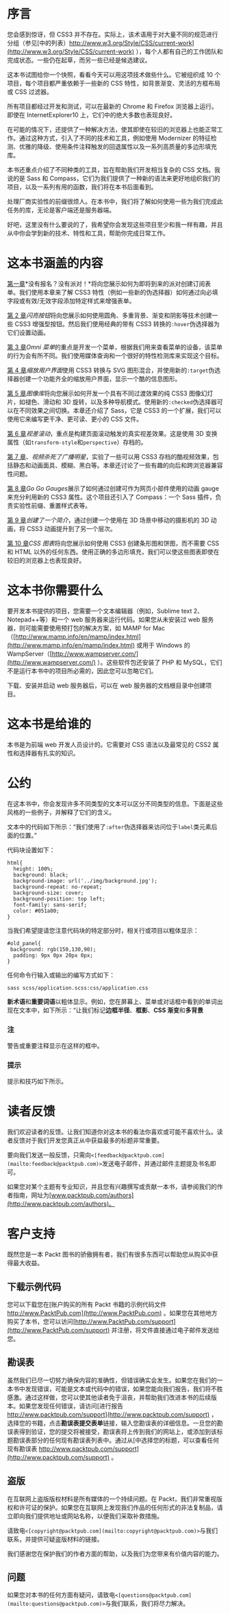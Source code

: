 # 序言

您会感到惊讶，但 CSS3 并不存在。实际上，该术语用于对大量不同的规范进行分组（参见[中的列表）http://www.w3.org/Style/CSS/current-work](http://www.w3.org/Style/CSS/current-work) ），每个人都有自己的工作团队和完成状态。一些仍在起草，而另一些已经是候选建议。

这本书试图给你一个快照，看看今天可以用这项技术做些什么。它被组织成 10 个项目，每个项目都严重依赖于一些新的 CSS 特性，如背景渐变、灵活的方框布局或 CSS 过滤器。

所有项目都经过开发和测试，可以在最新的 Chrome 和 Firefox 浏览器上运行。即使在 InternetExplorer10 上，它们中的绝大多数也表现良好。

在可能的情况下，还提供了一种解决方法，使其即使在较旧的浏览器上也能正常工作。通过这种方式，引入了不同的技术和工具，例如使用 Modernizer 的特征检测、优雅的降级、使用条件注释触发的回退属性以及一系列高质量的多边形填充库。

本书还重点介绍了不同种类的工具，旨在帮助我们开发相当复杂的 CSS 文档。我说的是 Sass 和 Compass，它们为我们提供了一种新的语法来更好地组织我们的项目，以及一系列有用的函数，我们将在本书后面看到。

处理厂商实验性的前缀很烦人。在本书中，我们将了解如何使用一些为我们完成此任务的库，无论是客户端还是服务器端。

好吧，这里没有什么要说的了，我希望你会发现这些项目至少和我一样有趣，并且从中你会学到新的技术、特性和工具，帮助你完成日常工作。

# 这本书涵盖的内容

[第一章](01.html "Chapter 1. No Sign Up? No Party!")*没有报名？没有派对！*将向您展示如何为即将到来的派对创建订阅表单。我们使用本章来了解 CSS3 特性（例如一些新的伪选择器）如何通过向必填字段或有效/无效字段添加特定样式来增强表单。

[第 2 章](02.html "Chapter 2. Shiny Buttons")*闪亮按钮*将向您展示如何使用圆角、多重背景、渐变和阴影等技术创建一些 CSS3 增强型按钮。然后我们使用经典的带有 CSS3 转换的`:hover`伪选择器为它们设置动画。

[第 3 章](03.html "Chapter 3. Omni Menu")*Omni 菜单*的重点是开发一个菜单，根据我们用来查看菜单的设备，该菜单的行为会有所不同。我们使用媒体查询和一个很好的特性检测库来实现这个目标。

[第 4 章](04.html "Chapter 4. Zooming User Interface")*缩放用户界面*使用 CSS3 转换与 SVG 图形混合，并使用新的`:target`伪选择器创建一个功能齐全的缩放用户界面，显示一个酷的信息图形。

[第 5 章](05.html "Chapter 5. An Image Gallery")*图像库*将向您展示如何开发一个具有不同过渡效果的纯 CSS3 图像幻灯片，如褪色、滑动和 3D 旋转，以及多种导航模式。使用新的`:checked`伪选择器可以在不同效果之间切换。本章还介绍了 Sass，它是 CSS3 的一个扩展，我们可以使用它来编写更干净、更可读、更小的 CSS 文件。

[第 6 章](06.html "Chapter 6. Parallax Scrolling")*视差滚动*，重点是构建页面滚动触发的真实视差效果。这是使用 3D 变换属性（如`transform-style`和`perspective`）存档的。

[第 7 章](07.html "Chapter 7. Video Killed the Radio Star")、*视频杀死了广播明星*，实验了一些可以用 CSS3 存档的酷视频效果，包括静态和动画面具、模糊、黑白等。本章还讨论了一些有趣的向后和跨浏览器兼容性问题。

[第 8 章](08.html "Chapter 8. Go Go Gauges")*Go Go Gauges*展示了如何通过创建可作为网页小部件使用的动画 gauge 来充分利用新的 CSS3 属性。这个项目还引入了 Compass：一个 Sass 插件，负责实验性前缀、重置样式表等。

[第 9 章](09.html "Chapter 9. Creating an Intro")*创建了一个简介*，通过创建一个使用在 3D 场景中移动的摄影机的 3D 动画，将 CSS3 动画提升到了另一个层次。

[第 10 章](10.html "Chapter 10. CSS Charting")*CSS 图表*将向您展示如何使用 CSS3 创建条形图和饼图，而不需要 CSS 和 HTML 以外的任何东西。使用正确的多边形填充，我们可以使这些图表即使在较旧的浏览器上也表现良好。

# 这本书你需要什么

要开发本书提供的项目，您需要一个文本编辑器（例如，Sublime text 2、Notepad++等）和一个 web 服务器来运行代码。如果您从未安装过 web 服务器，则可能需要使用预打包的解决方案，如 MAMP for Mac（[http://www.mamp.info/en/mamp/index.html](http://www.mamp.info/en/mamp/index.html) 或用于 Windows 的 WampServer（[http://www.wampserver.com/](http://www.wampserver.com/) ）。这些软件包还安装了 PHP 和 MySQL，它们不是运行本书中的项目所必需的，因此您可以忽略它们。

下载、安装并启动 web 服务器后，可以在 web 服务器的文档根目录中创建项目。

# 这本书是给谁的

本书是为前端 web 开发人员设计的。它需要对 CSS 语法以及最常见的 CSS2 属性和选择器有扎实的知识。

# 公约

在这本书中，你会发现许多不同类型的文本可以区分不同类型的信息。下面是这些风格的一些例子，并解释了它们的含义。

文本中的代码如下所示：“我们使用了`:after`伪选择器来访问位于`label`类元素后面的位置。”

代码块设置如下：

```
html{
  height: 100%;
  background: black;
  background-image: url('../img/background.jpg');
  background-repeat: no-repeat;
  background-size: cover;
  background-position: top left;
  font-family: sans-serif;
  color: #051a00;
}
```

当我们希望提请您注意代码块的特定部分时，相关行或项目以粗体显示：

```
#old_panel{
 background: rgb(150,130,90);
  padding: 9px 0px 20px 0px;
}
```

任何命令行输入或输出的编写方式如下：

```
sass scss/application.scss:css/application.css

```

**新术语**和**重要词语**以粗体显示。例如，您在屏幕上、菜单或对话框中看到的单词出现在文本中，如下所示：“让我们标记**边框半径**、**框影**、**CSS 渐变**和**多背景**

### 注

警告或重要注释显示在这样的框中。

### 提示

提示和技巧如下所示。

# 读者反馈

我们欢迎读者的反馈。让我们知道你对这本书的看法你喜欢或可能不喜欢什么。读者反馈对于我们开发您真正从中获益最多的标题非常重要。

要向我们发送一般反馈，只需向`<[feedback@packtpub.com](mailto:feedback@packtpub.com)>`发送电子邮件，并通过邮件主题提及书名即可。

如果您对某个主题有专业知识，并且您有兴趣撰写或贡献一本书，请参阅我们的作者指南，网址为[www.packtpub.com/authors](http://www.packtpub.com/authors)。

# 客户支持

既然您是一本 Packt 图书的骄傲拥有者，我们有很多东西可以帮助您从购买中获得最大收益。

## 下载示例代码

您可以下载您在[账户购买的所有 Packt 书籍的示例代码文件 http://www.PacktPub.com](http://www.PacktPub.com) 。如果您在其他地方购买了本书，您可以访问[http://www.PacktPub.com/support](http://www.PacktPub.com/support) 并注册，将文件直接通过电子邮件发送给您。

## 勘误表

虽然我们已尽一切努力确保内容的准确性，但错误确实会发生。如果您在我们的一本书中发现错误，可能是文本或代码中的错误，如果您能向我们报告，我们将不胜感激。通过这样做，您可以使其他读者免于沮丧，并帮助我们改进本书的后续版本。如果您发现任何错误，请访问[进行报告 http://www.packtpub.com/support](http://www.packtpub.com/support) ，选择您的书籍，点击**勘误表****提交****表单**链接，输入您勘误表的详细信息。一旦您的勘误表得到验证，您的提交将被接受，勘误表将上传到我们的网站上，或添加到该标题勘误表部分的任何现有勘误表列表中。通过从[中选择您的标题，可以查看任何现有勘误表 http://www.packtpub.com/support](http://www.packtpub.com/support) 。

## 盗版

在互联网上盗版版权材料是所有媒体的一个持续问题。在 Packt，我们非常重视版权和许可证的保护。如果您在互联网上发现我们作品的任何形式的非法复制品，请立即向我们提供地址或网站名称，以便我们采取补救措施。

请致电`<[copyright@packtpub.com](mailto:copyright@packtpub.com)>`与我们联系，并提供可疑盗版材料的链接。

我们感谢您在保护我们的作者方面的帮助，以及我们为您带来有价值内容的能力。

## 问题

如果您对本书的任何方面有疑问，请致电`<[questions@packtpub.com](mailto:questions@packtpub.com)>`与我们联系，我们将尽力解决。